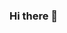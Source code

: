 ### Hi there 👋

<!--
**donghyukkil/donghyukkil** is a ✨ _special_ ✨ repository because its `README.md` (this file) appears on your GitHub profile.
![Leetcode Stats](https://leetcard.jacoblin.cool/donghyukkil)
Here are some ideas to get you started:

- 🔭 I’m currently working on ...
- 🌱 I’m currently learning ...
- 👯 I’m looking to collaborate on ...
- 🤔 I’m looking for help with ...
- 💬 Ask me about ...
- 📫 How to reach me: ...
- 😄 Pronouns: ...
- ⚡ Fun fact: ...
-->
